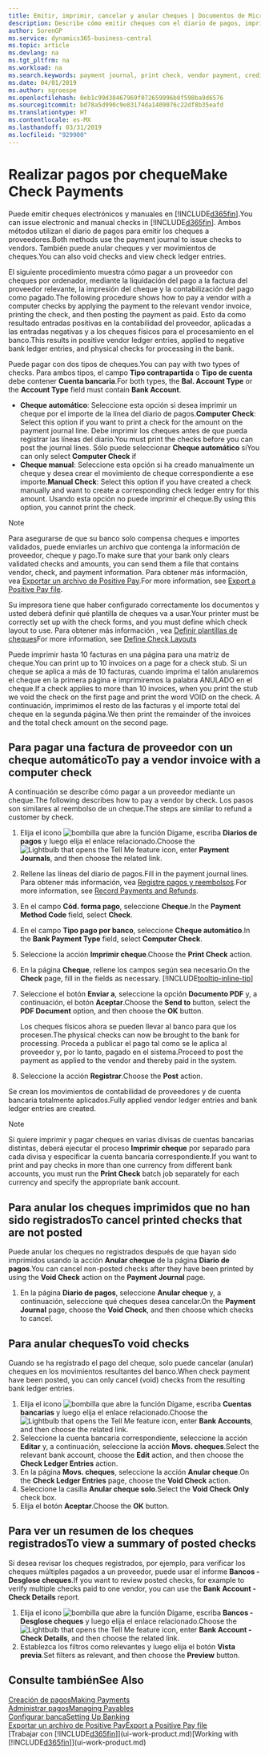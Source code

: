 ```yaml
---
title: Emitir, imprimir, cancelar y anular cheques | Documentos de Microsoft
description: Describe cómo emitir cheques con el diario de pagos, imprimir cheques y anular o ver movimientos de cheques en Business Central.
author: SorenGP
ms.service: dynamics365-business-central
ms.topic: article
ms.devlang: na
ms.tgt_pltfrm: na
ms.workload: na
ms.search.keywords: payment journal, print check, vendor payment, creditor, debt, balance due, AP
ms.date: 04/01/2019
ms.author: sgroespe
ms.openlocfilehash: 0eb1c99d38467969f072659996b0f598ba9d6576
ms.sourcegitcommit: bd78a5d990c9e83174da1409076c22df8b35eafd
ms.translationtype: HT
ms.contentlocale: es-MX
ms.lasthandoff: 03/31/2019
ms.locfileid: "929900"
---
```

# <a name="make-check-payments"></a><span data-ttu-id="70f94-103">Realizar pagos por cheque</span><span class="sxs-lookup"><span data-stu-id="70f94-103">Make Check Payments</span></span>
<span data-ttu-id="70f94-104">Puede emitir cheques electrónicos y manuales en [!INCLUDE[d365fin](includes/d365fin_md.md)].</span><span class="sxs-lookup"><span data-stu-id="70f94-104">You can issue electronic and manual checks in [!INCLUDE[d365fin](includes/d365fin_md.md)].</span></span> <span data-ttu-id="70f94-105">Ambos métodos utilizan el diario de pagos para emitir los cheques a proveedores.</span><span class="sxs-lookup"><span data-stu-id="70f94-105">Both methods use the payment journal to issue checks to vendors.</span></span> <span data-ttu-id="70f94-106">También puede anular cheques y ver movimientos de cheques.</span><span class="sxs-lookup"><span data-stu-id="70f94-106">You can also void checks and view check ledger entries.</span></span>

<span data-ttu-id="70f94-107">El siguiente procedimiento muestra cómo pagar a un proveedor con cheques por ordenador, mediante la liquidación del pago a la factura del proveedor relevante, la impresión del cheque y la contabilización del pago como pagado.</span><span class="sxs-lookup"><span data-stu-id="70f94-107">The following procedure shows how to pay a vendor with a computer checks by applying the payment to the relevant vendor invoice, printing the check, and then posting the payment as paid.</span></span> <span data-ttu-id="70f94-108">Esto da como resultado entradas positivas en la contabilidad del proveedor, aplicadas a las entradas negativas y a los cheques físicos para el procesamiento en el banco.</span><span class="sxs-lookup"><span data-stu-id="70f94-108">This results in positive vendor ledger entries, applied to negative bank ledger entries, and physical checks for processing in the bank.</span></span>

<span data-ttu-id="70f94-109">Puede pagar con dos tipos de cheques.</span><span class="sxs-lookup"><span data-stu-id="70f94-109">You can pay with two types of checks.</span></span> <span data-ttu-id="70f94-110">Para ambos tipos, el campo **Tipo contrapartida** o **Tipo de cuenta** debe contener **Cuenta bancaria**.</span><span class="sxs-lookup"><span data-stu-id="70f94-110">For both types, the **Bal. Account Type** or the **Account Type** field must contain **Bank Account**.</span></span>

- <span data-ttu-id="70f94-111">**Cheque automático**: Seleccione esta opción si desea imprimir un cheque por el importe de la línea del diario de pagos.</span><span class="sxs-lookup"><span data-stu-id="70f94-111">**Computer Check**: Select this option if you want to print a check for the amount on the payment journal line.</span></span> <span data-ttu-id="70f94-112">Debe imprimir los cheques antes de que pueda registrar las líneas del diario.</span><span class="sxs-lookup"><span data-stu-id="70f94-112">You must print the checks before you can post the journal lines.</span></span> <span data-ttu-id="70f94-113">Sólo puede seleccionar **Cheque automático** si</span><span class="sxs-lookup"><span data-stu-id="70f94-113">You can only select **Computer Check** if</span></span>
- <span data-ttu-id="70f94-114">**Cheque manual**: Seleccione esta opción si ha creado manualmente un cheque y desea crear el movimiento de cheque correspondiente a ese importe.</span><span class="sxs-lookup"><span data-stu-id="70f94-114">**Manual Check**: Select this option if you have created a check manually and want to create a corresponding check ledger entry for this amount.</span></span> <span data-ttu-id="70f94-115">Usando esta opción no puede imprimir el cheque.</span><span class="sxs-lookup"><span data-stu-id="70f94-115">By using this option, you cannot print the check.</span></span>

> [!NOTE]  
> <span data-ttu-id="70f94-116">Para asegurarse de que su banco solo compensa cheques e importes validados, puede enviarles un archivo que contenga la información de proveedor, cheque y pago.</span><span class="sxs-lookup"><span data-stu-id="70f94-116">To make sure that your bank only clears validated checks and amounts, you can send them a file that contains vendor, check, and payment information.</span></span> <span data-ttu-id="70f94-117">Para obtener más información, vea [Exportar un archivo de Positive Pay](finance-how-positive-pay.md).</span><span class="sxs-lookup"><span data-stu-id="70f94-117">For more information, see [Export a Positive Pay file](finance-how-positive-pay.md).</span></span>

<span data-ttu-id="70f94-118">Su impresora tiene que haber configurado correctamente los documentos y usted deberá definir qué plantilla de cheques va a usar.</span><span class="sxs-lookup"><span data-stu-id="70f94-118">Your printer must be correctly set up with the check forms, and you must define which check layout to use.</span></span> <span data-ttu-id="70f94-119">Para obtener más información , vea [Definir plantillas de cheques](finance-how-define-check-layouts.md)</span><span class="sxs-lookup"><span data-stu-id="70f94-119">For more information, see [Define Check Layouts](finance-how-define-check-layouts.md)</span></span>

<span data-ttu-id="70f94-120">Puede imprimir hasta 10 facturas en una página para una matriz de cheque.</span><span class="sxs-lookup"><span data-stu-id="70f94-120">You can print up to 10 invoices on a page for a check stub.</span></span> <span data-ttu-id="70f94-121">Si un cheque se aplica a más de 10 facturas, cuando imprima el talón anularemos el cheque en la primera página e imprimiremos la palabra ANULADO en el cheque.</span><span class="sxs-lookup"><span data-stu-id="70f94-121">If a check applies to more than 10 invoices, when you print the stub we void the check on the first page and print the word VOID on the check.</span></span> <span data-ttu-id="70f94-122">A continuación, imprimimos el resto de las facturas y el importe total del cheque en la segunda página.</span><span class="sxs-lookup"><span data-stu-id="70f94-122">We then print the remainder of the invoices and the total check amount on the second page.</span></span> 

## <a name="to-pay-a-vendor-invoice-with-a-computer-check"></a><span data-ttu-id="70f94-123">Para pagar una factura de proveedor con un cheque automático</span><span class="sxs-lookup"><span data-stu-id="70f94-123">To pay a vendor invoice with a computer check</span></span>
<span data-ttu-id="70f94-124">A continuación se describe cómo pagar a un proveedor mediante un cheque.</span><span class="sxs-lookup"><span data-stu-id="70f94-124">The following describes how to pay a vendor by check.</span></span> <span data-ttu-id="70f94-125">Los pasos son similares al reembolso de un cheque.</span><span class="sxs-lookup"><span data-stu-id="70f94-125">The steps are similar to refund a customer by check.</span></span>

1. <span data-ttu-id="70f94-126">Elija el icono ![bombilla que abre la función Dígame](media/ui-search/search_small.png "Dígame que desea hacer"), escriba **Diarios de pagos** y luego elija el enlace relacionado.</span><span class="sxs-lookup"><span data-stu-id="70f94-126">Choose the ![Lightbulb that opens the Tell Me feature](media/ui-search/search_small.png "Tell me what you want to do") icon, enter **Payment Journals**, and then choose the related link.</span></span>
2. <span data-ttu-id="70f94-127">Rellene las líneas del diario de pagos.</span><span class="sxs-lookup"><span data-stu-id="70f94-127">Fill in the payment journal lines.</span></span> <span data-ttu-id="70f94-128">Para obtener más información, vea [Registre pagos y reembolsos](payables-how-post-payments-refunds.md).</span><span class="sxs-lookup"><span data-stu-id="70f94-128">For more information, see [Record Payments and Refunds](payables-how-post-payments-refunds.md).</span></span>
3. <span data-ttu-id="70f94-129">En el campo **Cód. forma pago**, seleccione **Cheque**.</span><span class="sxs-lookup"><span data-stu-id="70f94-129">In the **Payment Method Code** field, select **Check**.</span></span>
4. <span data-ttu-id="70f94-130">En el campo **Tipo pago por banco**, seleccione **Cheque automático**.</span><span class="sxs-lookup"><span data-stu-id="70f94-130">In the **Bank Payment Type** field, select **Computer Check**.</span></span>
5. <span data-ttu-id="70f94-131">Seleccione la acción **Imprimir cheque**.</span><span class="sxs-lookup"><span data-stu-id="70f94-131">Choose the **Print Check** action.</span></span>
6. <span data-ttu-id="70f94-132">En la página **Cheque**, rellene los campos según sea necesario.</span><span class="sxs-lookup"><span data-stu-id="70f94-132">On the **Check** page, fill in the fields as necessary.</span></span> [!INCLUDE[tooltip-inline-tip](includes/tooltip-inline-tip_md.md)]
7. <span data-ttu-id="70f94-133">Seleccione el botón **Enviar a**, seleccione la opción **Documento PDF** y, a continuación, el botón **Aceptar**.</span><span class="sxs-lookup"><span data-stu-id="70f94-133">Choose the **Send to** button, select the **PDF Document** option, and then choose the **OK** button.</span></span>

    <span data-ttu-id="70f94-134">Los cheques físicos ahora se pueden llevar al banco para que los procesen.</span><span class="sxs-lookup"><span data-stu-id="70f94-134">The physical checks can now be brought to the bank for processing.</span></span> <span data-ttu-id="70f94-135">Proceda a publicar el pago tal como se le aplica al proveedor y, por lo tanto, pagado en el sistema.</span><span class="sxs-lookup"><span data-stu-id="70f94-135">Proceed to post the payment as applied to the vendor and thereby paid in the system.</span></span>
8. <span data-ttu-id="70f94-136">Seleccione la acción **Registrar**.</span><span class="sxs-lookup"><span data-stu-id="70f94-136">Choose the **Post** action.</span></span>

<span data-ttu-id="70f94-137">Se crean los movimientos de contabilidad de proveedores y de cuenta bancaria totalmente aplicados.</span><span class="sxs-lookup"><span data-stu-id="70f94-137">Fully applied vendor ledger entries and bank ledger entries are created.</span></span>

> [!NOTE]  
> <span data-ttu-id="70f94-138">Si quiere imprimir y pagar cheques en varias divisas de cuentas bancarias distintas, deberá ejecutar el proceso **Imprimir cheque** por separado para cada divisa y especificar la cuenta bancaria correspondiente.</span><span class="sxs-lookup"><span data-stu-id="70f94-138">If you want to print and pay checks in more than one currency from different bank accounts, you must run the **Print Check** batch job separately for each currency and specify the appropriate bank account.</span></span>

## <a name="to-cancel-printed-checks-that-are-not-posted"></a><span data-ttu-id="70f94-139">Para anular los cheques imprimidos que no han sido registrados</span><span class="sxs-lookup"><span data-stu-id="70f94-139">To cancel printed checks that are not posted</span></span>
<span data-ttu-id="70f94-140">Puede anular los cheques no registrados después de que hayan sido imprimidos usando la acción **Anular cheque** de la página **Diario de pagos**.</span><span class="sxs-lookup"><span data-stu-id="70f94-140">You can cancel non-posted checks after they have been printed by using the **Void Check** action on the **Payment Journal** page.</span></span>

1. <span data-ttu-id="70f94-141">En la página **Diario de pagos**, seleccione **Anular cheque** y, a continuación, seleccione qué cheques desea cancelar.</span><span class="sxs-lookup"><span data-stu-id="70f94-141">On the **Payment Journal** page, choose the **Void Check**, and then choose which checks to cancel.</span></span>

## <a name="to-void-checks"></a><span data-ttu-id="70f94-142">Para anular cheques</span><span class="sxs-lookup"><span data-stu-id="70f94-142">To void checks</span></span>
<span data-ttu-id="70f94-143">Cuando se ha registrado el pago del cheque, solo puede cancelar (anular) cheques en los movimientos resultantes del banco.</span><span class="sxs-lookup"><span data-stu-id="70f94-143">When check payment have been posted, you can only cancel (void) checks from the resulting bank ledger entries.</span></span>

1. <span data-ttu-id="70f94-144">Elija el icono ![bombilla que abre la función Dígame](media/ui-search/search_small.png "Dígame que desea hacer"), escriba **Cuentas bancarias** y luego elija el enlace relacionado.</span><span class="sxs-lookup"><span data-stu-id="70f94-144">Choose the ![Lightbulb that opens the Tell Me feature](media/ui-search/search_small.png "Tell me what you want to do") icon, enter **Bank Accounts**, and then choose the related link.</span></span>
2. <span data-ttu-id="70f94-145">Seleccione la cuenta bancaria correspondiente, seleccione la acción **Editar** y, a continuación, seleccione la acción **Movs. cheques**.</span><span class="sxs-lookup"><span data-stu-id="70f94-145">Select the relevant bank account, choose the **Edit** action, and then choose the **Check Ledger Entries** action.</span></span>
3. <span data-ttu-id="70f94-146">En la página **Movs. cheques**, seleccione la acción **Anular cheque**.</span><span class="sxs-lookup"><span data-stu-id="70f94-146">On the **Check Ledger Entries** page, choose the **Void Check** action.</span></span>
4. <span data-ttu-id="70f94-147">Seleccione la casilla **Anular cheque solo**.</span><span class="sxs-lookup"><span data-stu-id="70f94-147">Select the **Void Check Only** check box.</span></span>
5. <span data-ttu-id="70f94-148">Elija el botón **Aceptar**.</span><span class="sxs-lookup"><span data-stu-id="70f94-148">Choose the **OK** button.</span></span>

## <a name="to-view-a-summary-of-posted-checks"></a><span data-ttu-id="70f94-149">Para ver un resumen de los cheques registrados</span><span class="sxs-lookup"><span data-stu-id="70f94-149">To view a summary of posted checks</span></span>
<span data-ttu-id="70f94-150">Si desea revisar los cheques registrados, por ejemplo, para verificar los cheques múltiples pagados a un proveedor, puede usar el informe **Bancos - Desglose cheques**.</span><span class="sxs-lookup"><span data-stu-id="70f94-150">If you want to review posted checks, for example to verify multiple checks paid to one vendor, you can use the **Bank Account - Check Details** report.</span></span>
1. <span data-ttu-id="70f94-151">Elija el icono ![bombilla que abre la función Dígame](media/ui-search/search_small.png "Dígame que desea hacer"), escriba **Bancos - Desglose cheques** y luego elija el enlace relacionado.</span><span class="sxs-lookup"><span data-stu-id="70f94-151">Choose the ![Lightbulb that opens the Tell Me feature](media/ui-search/search_small.png "Tell me what you want to do") icon, enter **Bank Account - Check Details**, and then choose the related link.</span></span>
2. <span data-ttu-id="70f94-152">Establezca los filtros como relevantes y luego elija el botón **Vista previa**.</span><span class="sxs-lookup"><span data-stu-id="70f94-152">Set filters as relevant, and then choose the **Preview** button.</span></span>

## <a name="see-also"></a><span data-ttu-id="70f94-153">Consulte también</span><span class="sxs-lookup"><span data-stu-id="70f94-153">See Also</span></span>
[<span data-ttu-id="70f94-154">Creación de pagos</span><span class="sxs-lookup"><span data-stu-id="70f94-154">Making Payments</span></span>](payables-make-payments.md)  
[<span data-ttu-id="70f94-155">Administrar pagos</span><span class="sxs-lookup"><span data-stu-id="70f94-155">Managing Payables</span></span>](payables-manage-payables.md)  
[<span data-ttu-id="70f94-156">Configurar banca</span><span class="sxs-lookup"><span data-stu-id="70f94-156">Setting Up Banking</span></span>](bank-setup-banking.md)  
[<span data-ttu-id="70f94-157">Exportar un archivo de Positive Pay</span><span class="sxs-lookup"><span data-stu-id="70f94-157">Export a Positive Pay file</span></span>](finance-how-positive-pay.md)  
<span data-ttu-id="70f94-158">[Trabajar con [!INCLUDE[d365fin](includes/d365fin_md.md)]](ui-work-product.md)</span><span class="sxs-lookup"><span data-stu-id="70f94-158">[Working with [!INCLUDE[d365fin](includes/d365fin_md.md)]](ui-work-product.md)</span></span>  
